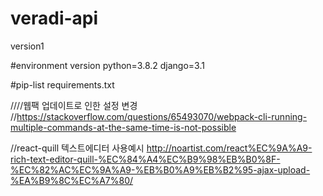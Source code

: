 # veradi-api

version1

#environment version
python=3.8.2
django=3.1

#pip-list
requirements.txt

////웹팩 업데이트로 인한 설정 변경
//https://stackoverflow.com/questions/65493070/webpack-cli-running-multiple-commands-at-the-same-time-is-not-possible

//react-quill 텍스트에디터 사용예시
http://noartist.com/react%EC%9A%A9-rich-text-editor-quill-%EC%84%A4%EC%B9%98%EB%B0%8F-%EC%82%AC%EC%9A%A9-%EB%B0%A9%EB%B2%95-ajax-upload-%EA%B9%8C%EC%A7%80/
